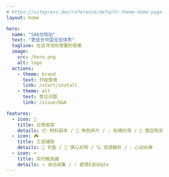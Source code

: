 ```yaml
---
# https://vitepress.dev/reference/default-theme-home-page
layout: home

hero:
  name: "SAA文档站"
  text: "更适合中国宝宝体质"
  tagline: 在这寻找你想要的答案
  image:
    src: /hero.png
    alt: logo
  actions:
    - theme: brand
      text: 开始使用
      link: /start/install
    - theme: alt
      text: 常见问题
      link: /issue/Q&A

features:
  - icon: 🎯
    title: 日常收菜
    details: 📦 材料副本 / 🧩 角色碎片 / ⚔️ 拟境扫荡 / 🛒 商店购买
  - icon: 🎮
    title: 工具辅助
    details: 🎣 钓鱼 / 💝 猜心对局 / 🔍 信源解析 / 💧 心动水弹
  - icon: ⌨️
    title: 实时触发器
    details: ⭐ 自动采集 / ⚡ 妮塔E自动qte
---
```


